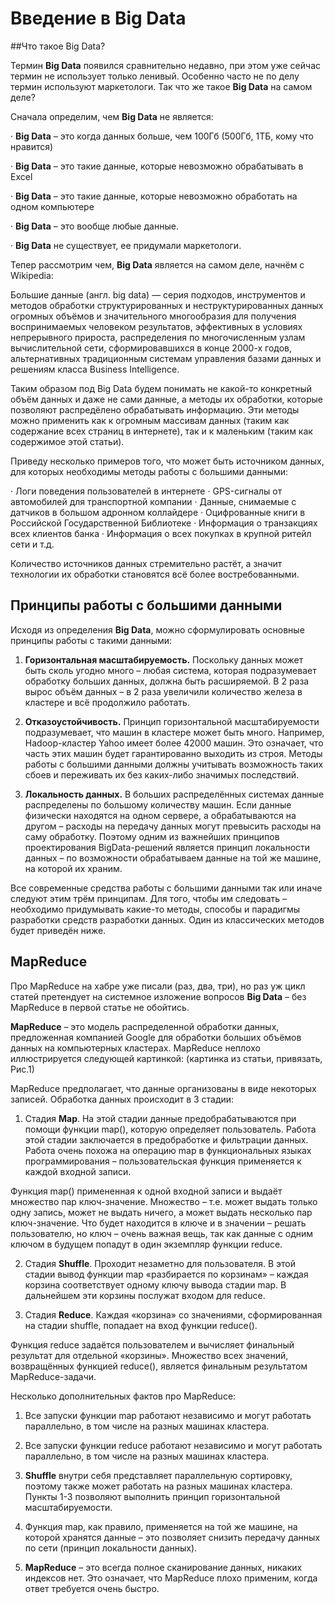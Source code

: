 # Введение в Big Data

##Что такое Big Data?

Термин **Big Data** появился сравнительно недавно, при этом уже сейчас термин не использует только ленивый. 
Особенно часто не по делу термин используют маркетологи. 
Так что же такое **Big Data** на самом деле?

Сначала определим, чем **Big Data** не является:

· **Big Data** – это когда данных больше, чем 100Гб (500Гб, 1ТБ, кому что нравится)

· **Big Data** – это такие данные, которые невозможно обрабатывать в Excel

· **Big Data** – это такие данные, которые невозможно обработать на одном компьютере

· **Вig Data** – это вообще любые данные.

· **Big Data** не существует, ее придумали маркетологи.

Тепер рассмотрим чем, **Big Data** является на самом деле, начнём с Wikipedia:

Большие данные (англ. big data) — серия подходов, инструментов и методов обработки структурированных и неструктурированных данных огромных объёмов и значительного многообразия
для получения воспринимаемых человеком результатов, эффективных в условиях непрерывного прироста, распределения по многочисленным узлам вычислительной сети, сформировавшихся в 
конце 2000-х годов, альтернативных традиционным системам управления базами данных и решениям класса Business Intelligence.

Таким образом под Big Data будем понимать не какой-то конкретный объём данных и даже не сами данные, 
а методы их обработки, которые позволяют распредёлено обрабатывать информацию. Эти методы можно применить
как к огромным массивам данных (таким как содержание всех страниц в интернете), 
так и к маленьким (таким как содержимое этой статьи).

Приведу несколько примеров того, что может быть источником данных, для которых необходимы методы работы с большими данными:

· Логи поведения пользователей в интернете
· GPS-сигналы от автомобилей для транспортной компании
· Данные, снимаемые с датчиков в большом адронном коллайдере
· Оцифрованные книги в Российской Государственной Библиотеке
· Информация о транзакциях всех клиентов банка
· Информация о всех покупках в крупной ритейл сети и т.д.

Количество источников данных стремительно растёт, а значит технологии их обработки становятся всё более востребованными.

## Принципы работы с большими данными

Исходя из определения **Big Data**, можно сформулировать основные принципы работы с такими данными:

1. **Горизонтальная масштабируемость.** Поскольку данных может быть сколь угодно много – любая система, которая подразумевает обработку 
больших данных, должна быть расширяемой. В 2 раза вырос объём данных – в 2 раза увеличили количество железа в кластере и всё продолжило работать.

2. **Отказоустойчивость.** Принцип горизонтальной масштабируемости подразумевает, что машин в кластере может быть много. 
Например, Hadoop-кластер Yahoo имеет более 42000 машин. 
Это означает, что часть этих машин будет гарантированно выходить из строя. Методы работы с большими данными должны 
учитывать возможность таких сбоев и переживать их без каких-либо значимых последствий.

3. **Локальность данных.** В больших распределённых системах данные распределены по большому количеству машин. Если данные 
физически находятся на одном сервере, а обрабатываются на другом – расходы на передачу данных могут превысить расходы 
на саму обработку. Поэтому одним из важнейших принципов проектирования BigData-решений 
является принцип локальности данных – по возможности обрабатываем данные на той же машине, на которой их храним.

Все современные средства работы с большими данными так или иначе следуют этим трём принципам. 
Для того, чтобы им следовать – необходимо придумывать какие-то методы, способы и парадигмы разработки 
средств разработки данных. Один из классических методов будет приведён ниже.

## MapReduce

Про MapReduce на хабре уже писали (раз, два, три), но раз уж цикл статей претендует на системное изложение вопросов 
**Big Data** – без MapReduce в первой статье не обойтись.

**MapReduce** – это модель распределенной обработки данных, предложенная компанией Google для 
обработки больших объёмов данных на компьютерных кластерах. MapReduce неплохо иллюстрируется 
следующей картинкой:
(картинка из статьи, привязать, Рис.1)

MapReduce предполагает, что данные организованы в виде некоторых записей. Обработка данных происходит в 3 стадии:

1. Стадия **Map**. На этой стадии данные предобрабатываются при помощи функции map(), которую определяет пользователь. 
Работа этой стадии заключается в предобработке и фильтрации данных. Работа очень похожа на операцию map в 
функциональных языках программирования – пользовательская функция применяется к каждой входной записи.

Функция map() примененная к одной входной записи и выдаёт множество пар ключ-значение. Множество – т.е. может выдать только 
одну запись, может не выдать ничего, а может выдать несколько пар ключ-значение. Что будет находится в ключе 
и в значении – решать пользователю, но ключ – очень важная вещь, так как данные с одним ключом в будущем попадут 
в один экземпляр функции reduce.

2. Стадия **Shuffle**. Проходит незаметно для пользователя. В этой стадии вывод функции map «разбирается по корзинам» – каждая корзина 
соответствует одному ключу вывода стадии map. В дальнейшем эти корзины послужат входом для reduce.

3. Стадия **Reduce**. Каждая «корзина» со значениями, сформированная на стадии shuffle, попадает на вход функции reduce().

Функция reduce задаётся пользователем и вычисляет финальный результат для отдельной «корзины». Множество всех значений, возвращённых функцией reduce(), является финальным результатом MapReduce-задачи.

Несколько дополнительных фактов про MapReduce:

1) Все запуски функции map работают независимо и могут работать параллельно, в том числе на разных машинах кластера.

2) Все запуски функции reduce работают независимо и могут работать параллельно, в том числе на разных машинах кластера.

3) **Shuffle** внутри себя представляет параллельную сортировку, поэтому также может работать на разных машинах кластера. Пункты 1-3 позволяют выполнить принцип горизонтальной масштабируемости.

4) Функция map, как правило, применяется на той же машине, на которой хранятся данные – это позволяет снизить передачу данных по сети (принцип локальности данных).

5) **MapReduce** – это всегда полное сканирование данных, никаких индексов нет. Это означает, что MapReduce плохо применим, когда ответ требуется очень быстро.
